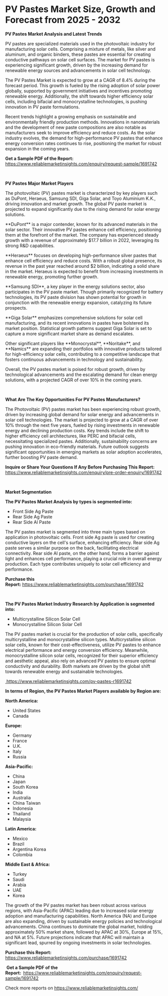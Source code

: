<p><h1>PV Pastes Market Size, Growth and Forecast from 2025 - 2032</h1></p><p><strong>PV Pastes Market Analysis and Latest Trends</strong></p>
<p><p>PV pastes are specialized materials used in the photovoltaic industry for manufacturing solar cells. Comprising a mixture of metals, like silver and aluminum, and organic binders, these pastes are essential for creating conductive pathways on solar cell surfaces. The market for PV pastes is experiencing significant growth, driven by the increasing demand for renewable energy sources and advancements in solar cell technology.</p><p>The PV Pastes Market is expected to grow at a CAGR of 8.4% during the forecast period. This growth is fueled by the rising adoption of solar power globally, supported by government initiatives and incentives promoting renewable energy. Additionally, the shift towards higher efficiency solar cells, including bifacial and monocrystalline technologies, is pushing innovation in PV paste formulations.</p><p>Recent trends highlight a growing emphasis on sustainable and environmentally friendly production methods. Innovations in nanomaterials and the development of new paste compositions are also notable as manufacturers seek to improve efficiency and reduce costs. As the solar industry evolves, the demand for high-performance PV pastes that enhance energy conversion rates continues to rise, positioning the market for robust expansion in the coming years.</p></p>
<p><strong>Get a Sample PDF of the Report:&nbsp;</strong> <a href="https://www.reliablemarketinsights.com/enquiry/request-sample/1691742?utm_campaign=2642&utm_medium=2&utm_source=Github&utm_content=ia&utm_term=27032025&utm_id=pv-pastes">https://www.reliablemarketinsights.com/enquiry/request-sample/1691742</a></p>
<p>&nbsp;</p>
<p><strong>PV Pastes Major Market Players</strong></p>
<p><p>The photovoltaic (PV) pastes market is characterized by key players such as DuPont, Heraeus, Samsung SDI, Giga Solar, and Toyo Aluminium K.K., driving innovation and market growth. The global PV paste market is projected to expand significantly due to the rising demand for solar energy solutions.</p><p>**DuPont** is a major contender, known for its advanced materials in the solar sector. Their innovative PV pastes enhance cell efficiency, positioning them at the forefront of the market. The company has experienced steady growth with a revenue of approximately $17.7 billion in 2022, leveraging its strong R&D capabilities.</p><p>**Heraeus** focuses on developing high-performance silver pastes that enhance cell efficiency and reduce costs. With a robust global presence, its revenue in the past year reached around $2 billion, indicating a solid share in the market. Heraeus is expected to benefit from increasing investments in renewable energy, promoting further growth.</p><p>**Samsung SDI**, a key player in the energy solutions sector, also participates in the PV paste market. Though primarily recognized for battery technologies, its PV paste division has shown potential for growth in conjunction with the renewable energy expansion, catalyzing its future prospects.</p><p>**Giga Solar** emphasizes comprehensive solutions for solar cell manufacturing, and its recent innovations in pastes have bolstered its market position. Statistical growth patterns suggest Giga Solar is set to capture a more significant market share as demand escalates.</p><p>Other significant players like **Monocrystal**, **Noritake**, and **Namics** are expanding their portfolios with innovative products tailored for high-efficiency solar cells, contributing to a competitive landscape that fosters continuous advancements in technology and sustainability.</p><p>Overall, the PV pastes market is poised for robust growth, driven by technological advancements and the escalating demand for clean energy solutions, with a projected CAGR of over 10% in the coming years.</p></p>
<p>&nbsp;</p>
<p><strong>What Are The Key Opportunities For PV Pastes Manufacturers?</strong></p>
<p><p>The Photovoltaic (PV) pastes market has been experiencing robust growth, driven by increasing global demand for solar energy and advancements in solar cell technologies. The market is projected to grow at a CAGR of over 10% through the next five years, fueled by rising investments in renewable energy and declining production costs. Key trends include the shift to higher efficiency cell architectures, like PERC and bifacial cells, necessitating specialized pastes. Additionally, sustainability concerns are pushing innovation in eco-friendly materials. Future outlook suggests significant opportunities in emerging markets as solar adoption accelerates, further boosting PV paste demand.</p></p>
<p><strong>Inquire or Share Your Questions If Any Before Purchasing This Report:</strong> <a href="https://www.reliablemarketinsights.com/enquiry/pre-order-enquiry/1691742?utm_campaign=2642&utm_medium=2&utm_source=Github&utm_content=ia&utm_term=27032025&utm_id=pv-pastes">https://www.reliablemarketinsights.com/enquiry/pre-order-enquiry/1691742</a></p>
<p>&nbsp;</p>
<p><strong>Market Segmentation</strong></p>
<p><strong>The PV Pastes Market Analysis by types is segmented into:</strong></p>
<p><ul><li>Front Side Ag Paste</li><li>Rear Side Ag Paste</li><li>Rear Side Al Paste</li></ul></p>
<p><p>The PV pastes market is segmented into three main types based on application in photovoltaic cells. Front side Ag paste is used for creating conductive layers on the cell's surface, enhancing efficiency. Rear side Ag paste serves a similar purpose on the back, facilitating electrical connectivity. Rear side Al paste, on the other hand, forms a barrier against light and enhances cell performance, playing a crucial role in overall energy production. Each type contributes uniquely to solar cell efficiency and performance.</p></p>
<p><strong>Purchase this Report:&nbsp;</strong><a href="https://www.reliablemarketinsights.com/purchase/1691742?utm_campaign=2642&utm_medium=2&utm_source=Github&utm_content=ia&utm_term=27032025&utm_id=pv-pastes">https://www.reliablemarketinsights.com/purchase/1691742</a></p>
<p>&nbsp;</p>
<p><strong>The PV Pastes Market Industry Research by Application is segmented into:</strong></p>
<p><ul><li>Multicrystalline Silicon Solar Cell</li><li>Monocrystalline Silicon Solar Cell</li></ul></p>
<p><p>The PV pastes market is crucial for the production of solar cells, specifically multicrystalline and monocrystalline silicon types. Multicrystalline silicon solar cells, known for their cost-effectiveness, utilize PV pastes to enhance electrical performance and energy conversion efficiency. Meanwhile, monocrystalline silicon solar cells, recognized for their superior efficiency and aesthetic appeal, also rely on advanced PV pastes to ensure optimal conductivity and durability. Both markets are driven by the global shift towards renewable energy and sustainable technologies.</p></p>
<p><a href="https://www.reliablemarketinsights.com/pv-pastes-r1691742?utm_campaign=2642&utm_medium=2&utm_source=Github&utm_content=ia&utm_term=27032025&utm_id=pv-pastes">&nbsp;https://www.reliablemarketinsights.com/pv-pastes-r1691742</a></p>
<p><strong>In terms of Region, the PV Pastes Market Players available by Region are:</strong></p>
<p>
    <p> <strong> North America: </strong>
        <ul>
            <li>United States</li>
            <li>Canada</li>
        </ul>
        </p> 
    <p> <strong> Europe: </strong>
        <ul>
            <li>Germany</li>
            <li>France</li>
            <li>U.K.</li>
            <li>Italy</li>
            <li>Russia</li>
        </ul>
        </p> 
    <p> <strong> Asia-Pacific: </strong>
        <ul>
            <li>China</li>
            <li>Japan</li>
            <li>South Korea</li>
            <li>India</li>
            <li>Australia</li>
            <li>China Taiwan</li>
            <li>Indonesia</li>
            <li>Thailand</li>
            <li>Malaysia</li>
        </ul>
        </p> 
    <p> <strong> Latin America: </strong>
        <ul>
            <li>Mexico</li>
            <li>Brazil</li>
            <li>Argentina Korea</li>
            <li>Colombia</li>
        </ul>
        </p> 
    <p> <strong> Middle East & Africa: </strong>
        <ul>
            <li>Turkey</li>
            <li>Saudi</li>
            <li>Arabia</li>
            <li>UAE</li>
            <li>Korea</li>
        </ul>
    </p>
    </p>
<p><p>The growth of the PV pastes market has been robust across various regions, with Asia-Pacific (APAC) leading due to increased solar energy adoption and manufacturing capabilities. North America (NA) and Europe are also expanding, driven by sustainable energy policies and technological advancements. China continues to dominate the global market, holding approximately 50% market share, followed by APAC at 30%, Europe at 15%, and NA at 5%. Future projections indicate that APAC will maintain a significant lead, spurred by ongoing investments in solar technologies.</p></p>
<p><strong>Purchase this Report: </strong><a href="https://www.reliablemarketinsights.com/purchase/1691742?utm_campaign=2642&utm_medium=2&utm_source=Github&utm_content=ia&utm_term=27032025&utm_id=pv-pastes">https://www.reliablemarketinsights.com/purchase/1691742</a></p>
<p>&nbsp;<strong>Get a Sample PDF of the Report:&nbsp;&nbsp;</strong><a href="https://www.reliablemarketinsights.com/enquiry/request-sample/1691742?utm_campaign=2642&utm_medium=2&utm_source=Github&utm_content=ia&utm_term=27032025&utm_id=pv-pastes">https://www.reliablemarketinsights.com/enquiry/request-sample/1691742</a></p>
<p><strong></strong></p>
<p>Check more reports on <a href="https://www.reliablemarketinsights.com/?utm_campaign=2642&utm_medium=2&utm_source=Github&utm_content=ia&utm_term=27032025&utm_id=pv-pastes">https://www.reliablemarketinsights.com/</a></p>